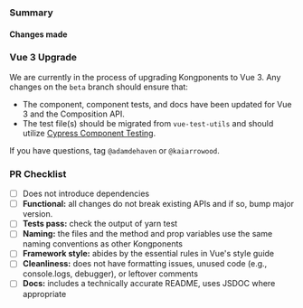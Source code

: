 ### Summary

#### Changes made

### Vue 3 Upgrade

We are currently in the process of upgrading Kongponents to Vue 3. Any changes on the `beta` branch should ensure that:

* The component, component tests, and docs have been updated for Vue 3 and the Composition API.
* The test file(s) should be migrated from `vue-test-utils` and should utilize [Cypress Component Testing](https://docs.cypress.io/guides/component-testing/introduction).

If you have questions, tag `@adamdehaven` or `@kaiarrowood`.

### PR Checklist

* [ ] Does not introduce dependencies
* [ ] **Functional:** all changes do not break existing APIs and if so, bump major version.
* [ ] **Tests pass:** check the output of yarn test
* [ ] **Naming:** the files and the method and prop variables use the same naming conventions as other Kongponents
* [ ] **Framework style:** abides by the essential rules in Vue's style guide
* [ ] **Cleanliness:** does not have formatting issues, unused code (e.g., console.logs, debugger), or leftover comments
* [ ] **Docs:** includes a technically accurate README, uses JSDOC where appropriate
